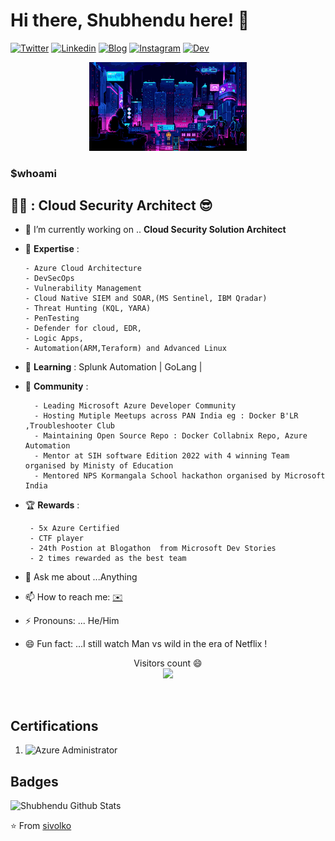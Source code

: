 # Hi there, Shubhendu  here! 👋
[![Twitter](https://img.shields.io/badge/-twitter-000?style=flat&logo=twitter&logoColor=white)](https://twitter.com/myselfshubhendu/)
[![Linkedin](https://img.shields.io/badge/-LinkedIn-blue?style=flat&logo=Linkedin&logoColor=white)](https://www.linkedin.com/in/shubhendu-shubham/)
[![Blog](https://img.shields.io/badge/-blog-c13584?style=flat&labelColor=c13584&logo=blog&logoColor=white)](https://hugs4bugs.me/)
[![Instagram](https://img.shields.io/badge/-Instagram-c13584?style=flat&labelColor=c13584&logo=instagram&logoColor=white)](https://www.instagram.com/shubhendushubham/)
[![Dev](https://img.shields.io/badge/-DEV-%230A0A0A.svg?style=flat&labelColor=000&logo=DEV.to&logoColor=white)](https://dev.to/sivolko/)

<div align="center">
  <img width="50%" src="https://github.com/sivolko/sivolko/blob/master/assets/loficity.gif"  alt="cover" />
</div>



<h3 <b text-align: center> $whoami </b></h3>


## :man_technologist: : Cloud Security Architect :sunglasses:
      
- 🔭 I’m currently working on .. **Cloud Security Solution Architect**
-  :blue_book: **Expertise** :
  
       - Azure Cloud Architecture
       - DevSecOps 
       - Vulnerability Management
       - Cloud Native SIEM and SOAR,(MS Sentinel, IBM Qradar)
       - Threat Hunting (KQL, YARA)
       - PenTesting
       - Defender for cloud, EDR,
       - Logic Apps,
       - Automation(ARM,Teraform) and Advanced Linux   
- 🌱 **Learning** :  Splunk Automation  | GoLang | 
- 👯 **Community** :
  
        - Leading Microsoft Azure Developer Community
        - Hosting Mutiple Meetups across PAN India eg : Docker B'LR ,Troubleshooter Club
        - Maintaining Open Source Repo : Docker Collabnix Repo, Azure Automation
        - Mentor at SIH software Edition 2022 with 4 winning Team organised by Ministy of Education 
        - Mentored NPS Kormangala School hackathon organised by Microsoft India

- :trophy: **Rewards** :
  
       - 5x Azure Certified
       - CTF player
       - 24th Postion at Blogathon  from Microsoft Dev Stories
       - 2 times rewarded as the best team
  
- 💬 Ask me about ...Anything
- 📫 How to reach me: [:envelope:](mailto:shubhendushubham98@gmail.com)
- ⚡ Pronouns: ... He/Him
- 😄 Fun fact: ...I still watch Man vs wild in the era of Netflix !







<p align="center"> 
  Visitors count 😄<br>
  <img src="https://profile-counter.glitch.me/sivolko/count.svg" />
</p>
        


&nbsp;





## Certifications

1. ![ Azure Administrator ](https://learn.microsoft.com/en-us/media/learn/certification/badges/microsoft-certified-associate-badge.svg)




## Badges 






![Shubhendu Github Stats](https://github-readme-stats.vercel.app/api?username=sivolko&show_icons=true&title_color=fff&icon_color=79ff97&text_color=9f9f9f&bg_color=151515)





⭐️ From [sivolko](https://github.com/sivolko)




